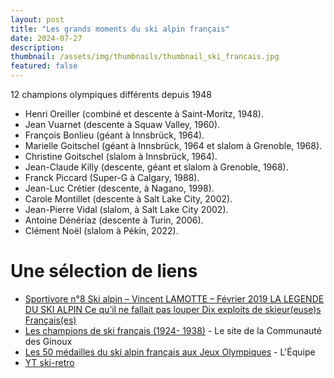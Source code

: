 ```yaml
---
layout: post
title: "Les grands moments du ski alpin français"
date: 2024-07-27
description: 
thumbnail: /assets/img/thumbnails/thumbnail_ski_francais.jpg
featured: false
---
```



12 champions olympiques différents depuis 1948

* Henri Oreiller (combiné et descente à Saint-Moritz, 1948).
* Jean Vuarnet (descente à Squaw Valley, 1960).
* François Bonlieu (géant à Innsbrück, 1964).
* Marielle Goitschel (géant à Innsbrück, 1964 et slalom à Grenoble, 1968).
* Christine Goitschel (slalom à Innsbrück, 1964).
* Jean-Claude Killy (descente, géant et slalom à Grenoble, 1968).
* Franck Piccard (Super-G à Calgary, 1988).
* Jean-Luc Crétier (descente, à Nagano, 1998).
* Carole Montillet (descente à Salt Lake City, 2002).
* Jean-Pierre Vidal (slalom, à Salt Lake City 2002).
* Antoine Dénériaz (descente à Turin, 2006).
* Clément Noël (slalom à Pékin, 2022).

<!--
# Clément JO 2022 

<iframe width="560" height="315" src="https://www.youtube.com/embed/27V6ZmGDalA?si=JlIDKkKCeFxqU1dM" title="YouTube video player" frameborder="0" allow="accelerometer; autoplay; clipboard-write; encrypted-media; gyroscope; picture-in-picture; web-share" referrerpolicy="strict-origin-when-cross-origin" allowfullscreen></iframe>


# Carole Montillet

<iframe width="560" height="315" src="https://www.youtube.com/embed/AUU5FRitIvQ?si=sfOvjZxchMoYBkqc" title="YouTube video player" frameborder="0" allow="accelerometer; autoplay; clipboard-write; encrypted-media; gyroscope; picture-in-picture; web-share" referrerpolicy="strict-origin-when-cross-origin" allowfullscreen></iframe>

<iframe width="560" height="315" src="https://www.youtube.com/embed/-Z7aWLk82fU?si=2ntRXT3PL6iWMzaB" title="YouTube video player" frameborder="0" allow="accelerometer; autoplay; clipboard-write; encrypted-media; gyroscope; picture-in-picture; web-share" referrerpolicy="strict-origin-when-cross-origin" allowfullscreen></iframe>

# Mondiaux de ski alpin : le skieur d'isola 2000 Mathieu Faivre champion du monde 

<iframe width="560" height="315" src="https://www.youtube.com/embed/y2ecRuY7lBs?si=WVIFRMKbi3z7QBVK" title="YouTube video player" frameborder="0" allow="accelerometer; autoplay; clipboard-write; encrypted-media; gyroscope; picture-in-picture; web-share" referrerpolicy="strict-origin-when-cross-origin" allowfullscreen></iframe>

<iframe width="560" height="315" src="https://www.youtube.com/embed/1DLpW5gnSwU?si=-lDy2WA073XU9OPO" title="YouTube video player" frameborder="0" allow="accelerometer; autoplay; clipboard-write; encrypted-media; gyroscope; picture-in-picture; web-share" referrerpolicy="strict-origin-when-cross-origin" allowfullscreen></iframe>

<iframe width="560" height="315" src="https://www.youtube.com/embed/91IJQge-xQc?si=Z6F6g77yYsIrpYVb" title="YouTube video player" frameborder="0" allow="accelerometer; autoplay; clipboard-write; encrypted-media; gyroscope; picture-in-picture; web-share" referrerpolicy="strict-origin-when-cross-origin" allowfullscreen></iframe>

<iframe width="560" height="315" src="https://www.youtube.com/embed/gp_TIgf5OCE?si=4u5QFYsi42QqxZ1i" title="YouTube video player" frameborder="0" allow="accelerometer; autoplay; clipboard-write; encrypted-media; gyroscope; picture-in-picture; web-share" referrerpolicy="strict-origin-when-cross-origin" allowfullscreen></iframe>

<iframe width="560" height="315" src="https://www.youtube.com/embed/JFVf3FHUwOs?si=V8ixVMtcwP_yWsxz" title="YouTube video player" frameborder="0" allow="accelerometer; autoplay; clipboard-write; encrypted-media; gyroscope; picture-in-picture; web-share" referrerpolicy="strict-origin-when-cross-origin" allowfullscreen></iframe>
-->

# Une sélection de liens
* [Sportivore n°8 Ski alpin – Vincent LAMOTTE – Février 2019 LA LEGENDE DU SKI ALPIN Ce qu’il ne fallait pas louper Dix exploits de skieur(euse)s Français(es)](https://blog.univ-reunion.fr/lamotte/files/2021/03/La-l%C3%A9gende-du-ski-10-exploits-de-skieurs-fran%C3%A7ais.pdf)
* [Les champions de ski français (1924- 1938)](https://ginoux.community/contexte-historique/les-champions-de-ski-francais-1924-1938/) - Le site de la Communauté des Ginoux
* [Les 50 médailles du ski alpin français aux Jeux Olympiques](https://www.lequipe.fr/Ski/Actualites/Les-50-medailles-du-ski-alpin-francais-aux-jeux-olympiques/1317366) - L'Équipe
* [YT ski-retro](https://www.youtube.com/@ski-retro/featured)
